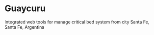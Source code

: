 # Guaycuru
Integrated web tools for manage critical bed system from city Santa Fe, Santa Fe, Argentina
